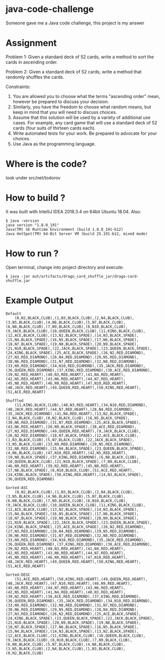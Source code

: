 # java-code-challenge
Someone gave me a Java code challenge, this project is my answer

# Assignment
Problem 1: Given a standard deck of 52 cards, write a method to sort the cards in ascending order. 

Problem 2: Given a standard deck of 52 cards, write a method that randomly shuffles the cards.

Constraints:
  1. You are allowed you to choose what the terms "ascending order" mean, however be prepared to discuss your decision.
  2. Similarly, you have the freedom to choose what random means, but keep in mind that you will need to discuss choices.
  3. Assume that this solution will be used by a variety of additional use cases. For example, any card game that will use a standard deck of 52 cards (four suits of thirteen cards each).
  4. Write automated tests for your work. Be prepared to advocate for your choices.
  5. Use Java as the programming language.

# Where is the code?
look under src/net/todorov

# How to build ?
It was built with IntelliJ IDEA 2018.3.4 on 64bit Ubuntu 18.04. Also:

```
$ java -version
java version "1.8.0_191"
Java(TM) SE Runtime Environment (build 1.8.0_191-b12)
Java HotSpot(TM) 64-Bit Server VM (build 25.191-b12, mixed mode)

```

# How to run ?

Open terminal, change into project directory and execute:
```
$ java -jar out/artifacts/drago_card_shuffle_jar/drago-card-shuffle.jar
```

# Example Output

```
Default
	(0,N2,BLACK,CLUB),(1,N3,BLACK,CLUB),(2,N4,BLACK,CLUB),(3,N5,BLACK,CLUB),(4,N6,BLACK,CLUB),(5,N7,BLACK,CLUB),(6,N8,BLACK,CLUB),(7,N9,BLACK,CLUB),(8,N10,BLACK,CLUB),(9,JACK,BLACK,CLUB),(10,QUEEN,BLACK,CLUB),(11,KING,BLACK,CLUB),(12,ACE,BLACK,CLUB),(13,N2,BLACK,SPADE),(14,N3,BLACK,SPADE),(15,N4,BLACK,SPADE),(16,N5,BLACK,SPADE),(17,N6,BLACK,SPADE),(18,N7,BLACK,SPADE),(19,N8,BLACK,SPADE),(20,N9,BLACK,SPADE),(21,N10,BLACK,SPADE),(22,JACK,BLACK,SPADE),(23,QUEEN,BLACK,SPADE),(24,KING,BLACK,SPADE),(25,ACE,BLACK,SPADE),(26,N2,RED,DIAMOND),(27,N3,RED,DIAMOND),(28,N4,RED,DIAMOND),(29,N5,RED,DIAMOND),(30,N6,RED,DIAMOND),(31,N7,RED,DIAMOND),(32,N8,RED,DIAMOND),(33,N9,RED,DIAMOND),(34,N10,RED,DIAMOND),(35,JACK,RED,DIAMOND),(36,QUEEN,RED,DIAMOND),(37,KING,RED,DIAMOND),(38,ACE,RED,DIAMOND),(39,N2,RED,HEART),(40,N3,RED,HEART),(41,N4,RED,HEART),(42,N5,RED,HEART),(43,N6,RED,HEART),(44,N7,RED,HEART),(45,N8,RED,HEART),(46,N9,RED,HEART),(47,N10,RED,HEART),(48,JACK,RED,HEART),(49,QUEEN,RED,HEART),(50,KING,RED,HEART),(51,ACE,RED,HEART)

Shuffled
	(11,KING,BLACK,CLUB),(40,N3,RED,HEART),(34,N10,RED,DIAMOND),(48,JACK,RED,HEART),(44,N7,RED,HEART),(28,N4,RED,DIAMOND),(35,JACK,RED,DIAMOND),(41,N4,RED,HEART),(13,N2,BLACK,SPADE),(2,N4,BLACK,CLUB),(0,N2,BLACK,CLUB),(16,N5,BLACK,SPADE),(30,N6,RED,DIAMOND),(31,N7,RED,DIAMOND),(25,ACE,BLACK,SPADE),(43,N6,RED,HEART),(20,N9,BLACK,SPADE),(38,ACE,RED,DIAMOND),(27,N3,RED,DIAMOND),(49,QUEEN,RED,HEART),(9,JACK,BLACK,CLUB),(26,N2,RED,DIAMOND),(18,N7,BLACK,SPADE),(12,ACE,BLACK,CLUB),(1,N3,BLACK,CLUB),(5,N7,BLACK,CLUB),(22,JACK,BLACK,SPADE),(3,N5,BLACK,CLUB),(33,N9,RED,DIAMOND),(29,N5,RED,DIAMOND),(32,N8,RED,DIAMOND),(15,N4,BLACK,SPADE),(23,QUEEN,BLACK,SPADE),(4,N6,BLACK,CLUB),(47,N10,RED,HEART),(42,N5,RED,HEART),(19,N8,BLACK,SPADE),(37,KING,RED,DIAMOND),(6,N8,BLACK,CLUB),(10,QUEEN,BLACK,CLUB),(21,N10,BLACK,SPADE),(7,N9,BLACK,CLUB),(46,N9,RED,HEART),(39,N2,RED,HEART),(45,N8,RED,HEART),(17,N6,BLACK,SPADE),(8,N10,BLACK,CLUB),(51,ACE,RED,HEART),(24,KING,BLACK,SPADE),(50,KING,RED,HEART),(14,N3,BLACK,SPADE),(36,QUEEN,RED,DIAMOND)

Sorted:ASC
	(0,N2,BLACK,CLUB),(1,N3,BLACK,CLUB),(2,N4,BLACK,CLUB),(3,N5,BLACK,CLUB),(4,N6,BLACK,CLUB),(5,N7,BLACK,CLUB),(6,N8,BLACK,CLUB),(7,N9,BLACK,CLUB),(8,N10,BLACK,CLUB),(9,JACK,BLACK,CLUB),(10,QUEEN,BLACK,CLUB),(11,KING,BLACK,CLUB),(12,ACE,BLACK,CLUB),(13,N2,BLACK,SPADE),(14,N3,BLACK,SPADE),(15,N4,BLACK,SPADE),(16,N5,BLACK,SPADE),(17,N6,BLACK,SPADE),(18,N7,BLACK,SPADE),(19,N8,BLACK,SPADE),(20,N9,BLACK,SPADE),(21,N10,BLACK,SPADE),(22,JACK,BLACK,SPADE),(23,QUEEN,BLACK,SPADE),(24,KING,BLACK,SPADE),(25,ACE,BLACK,SPADE),(26,N2,RED,DIAMOND),(27,N3,RED,DIAMOND),(28,N4,RED,DIAMOND),(29,N5,RED,DIAMOND),(30,N6,RED,DIAMOND),(31,N7,RED,DIAMOND),(32,N8,RED,DIAMOND),(33,N9,RED,DIAMOND),(34,N10,RED,DIAMOND),(35,JACK,RED,DIAMOND),(36,QUEEN,RED,DIAMOND),(37,KING,RED,DIAMOND),(38,ACE,RED,DIAMOND),(39,N2,RED,HEART),(40,N3,RED,HEART),(41,N4,RED,HEART),(42,N5,RED,HEART),(43,N6,RED,HEART),(44,N7,RED,HEART),(45,N8,RED,HEART),(46,N9,RED,HEART),(47,N10,RED,HEART),(48,JACK,RED,HEART),(49,QUEEN,RED,HEART),(50,KING,RED,HEART),(51,ACE,RED,HEART)

Sorted:DESC
	(51,ACE,RED,HEART),(50,KING,RED,HEART),(49,QUEEN,RED,HEART),(48,JACK,RED,HEART),(47,N10,RED,HEART),(46,N9,RED,HEART),(45,N8,RED,HEART),(44,N7,RED,HEART),(43,N6,RED,HEART),(42,N5,RED,HEART),(41,N4,RED,HEART),(40,N3,RED,HEART),(39,N2,RED,HEART),(38,ACE,RED,DIAMOND),(37,KING,RED,DIAMOND),(36,QUEEN,RED,DIAMOND),(35,JACK,RED,DIAMOND),(34,N10,RED,DIAMOND),(33,N9,RED,DIAMOND),(32,N8,RED,DIAMOND),(31,N7,RED,DIAMOND),(30,N6,RED,DIAMOND),(29,N5,RED,DIAMOND),(28,N4,RED,DIAMOND),(27,N3,RED,DIAMOND),(26,N2,RED,DIAMOND),(25,ACE,BLACK,SPADE),(24,KING,BLACK,SPADE),(23,QUEEN,BLACK,SPADE),(22,JACK,BLACK,SPADE),(21,N10,BLACK,SPADE),(20,N9,BLACK,SPADE),(19,N8,BLACK,SPADE),(18,N7,BLACK,SPADE),(17,N6,BLACK,SPADE),(16,N5,BLACK,SPADE),(15,N4,BLACK,SPADE),(14,N3,BLACK,SPADE),(13,N2,BLACK,SPADE),(12,ACE,BLACK,CLUB),(11,KING,BLACK,CLUB),(10,QUEEN,BLACK,CLUB),(9,JACK,BLACK,CLUB),(8,N10,BLACK,CLUB),(7,N9,BLACK,CLUB),(6,N8,BLACK,CLUB),(5,N7,BLACK,CLUB),(4,N6,BLACK,CLUB),(3,N5,BLACK,CLUB),(2,N4,BLACK,CLUB),(1,N3,BLACK,CLUB),(0,N2,BLACK,CLUB)

```
